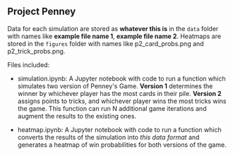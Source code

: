 ## Project Penney

Data for each simulation are stored as **whatever this is** in the `data` folder with names like **example file name 1**, **example file name 2**. Heatmaps are stored in the `figures` folder with names like p2_card_probs.png and p2_trick_probs.png. 

Files included:

* simulation.ipynb: A Jupyter notebook with code to run a function which simulates two version of Penney's Game. **Version 1** determines the winner by whichever player has the most cards in their pile. **Version 2** assigns points to tricks, and whichever player wins the most tricks wins the game. This function can run N additional game iterations and augment the results to the existing ones.

* heatmap.ipynb: A Jupyter notebook with code to run a function which converts the results of the simulation into *this data format* and generates a heatmap of win probabilities for both versions of the game.
